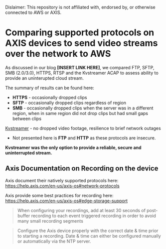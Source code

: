 Dislaimer: This repository is not affiliated with, endorsed by, or otherwise connected to AWS or AXIS.

# Comparing supported protocols on AXIS devices to send video streams over the network to AWS 

As discussed in our blog **[INSERT LINK HERE]**, we compared FTP, SFTP, SMB (2.0/3.0), HTTPS, RTSP and the Kvstreamer ACAP to assess ability to provide an uninterupted cloud stream.

The summary of results can be found here:

- **HTTPS** - occasionally dropped clips 
- **SFTP** - occasionally dropped clips regardless of region
- **SMB** - occasionally dropped clips when the server was in a different region, when in same region did not drop clips but had small gaps between clips

[Kvstreamer](https://kvstreamer.scoville.jp/) - no dropped video footage, resilience to brief network outages 

- Not presented here is **FTP** and **HTTP** as these protocols are insecure.

**Kvstreamer was the only option to provide a reliable, secure and uninterrupted stream.** 

## Axis Documentation on Recording on the device 

Axis document their natively supported protocols here: https://help.axis.com/en-us/axis-os#network-protocols

Axis provide some best practices for recording here: https://help.axis.com/en-us/axis-os#edge-storage-support

> When configuring your recordings, add at least 30 seconds of post-buffer recording to each event triggered recording in order to avoid many small recording segments

> Configure the Axis device properly with the correct date & time prior to starting a recording. Date & time can either be configured manually or automatically via the NTP server.
